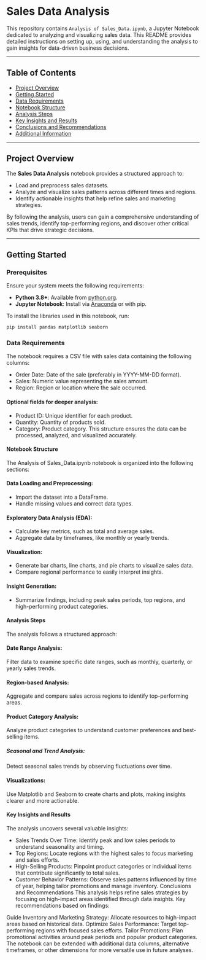 # Sales Data Analysis

This repository contains `Analysis of Sales_Data.ipynb`, a Jupyter Notebook dedicated to analyzing and visualizing sales data. This README provides detailed instructions on setting up, using, and understanding the analysis to gain insights for data-driven business decisions.

---

## Table of Contents

- [Project Overview](#project-overview)
- [Getting Started](#getting-started)
- [Data Requirements](#data-requirements)
- [Notebook Structure](#notebook-structure)
- [Analysis Steps](#analysis-steps)
- [Key Insights and Results](#key-insights-and-results)
- [Conclusions and Recommendations](#conclusions-and-recommendations)
- [Additional Information](#additional-information)

---

## Project Overview

The **Sales Data Analysis** notebook provides a structured approach to:
- Load and preprocess sales datasets.
- Analyze and visualize sales patterns across different times and regions.
- Identify actionable insights that help refine sales and marketing strategies.

By following the analysis, users can gain a comprehensive understanding of sales trends, identify top-performing regions, and discover other critical KPIs that drive strategic decisions.

---

## Getting Started

### Prerequisites

Ensure your system meets the following requirements:

- **Python 3.8+**: Available from [python.org](https://www.python.org/downloads/).
- **Jupyter Notebook**: Install via [Anaconda](https://www.anaconda.com/products/distribution) or with pip.

To install the libraries used in this notebook, run:

```bash
pip install pandas matplotlib seaborn
```

### Data Requirements
The notebook requires a CSV file with sales data containing the following columns:

- Order Date: Date of the sale (preferably in YYYY-MM-DD format).
- Sales: Numeric value representing the sales amount.
- Region: Region or location where the sale occurred.
  
#### Optional fields for deeper analysis:

- Product ID: Unique identifier for each product.
- Quantity: Quantity of products sold.
- Category: Product category.
This structure ensures the data can be processed, analyzed, and visualized accurately.

#### Notebook Structure
The Analysis of Sales_Data.ipynb notebook is organized into the following sections:

#### Data Loading and Preprocessing:

- Import the dataset into a DataFrame.
- Handle missing values and correct data types.

#### Exploratory Data Analysis (EDA):

- Calculate key metrics, such as total and average sales.
- Aggregate data by timeframes, like monthly or yearly trends.
  
#### Visualization:

- Generate bar charts, line charts, and pie charts to visualize sales data.
- Compare regional performance to easily interpret insights.

#### Insight Generation:

- Summarize findings, including peak sales periods, top regions, and high-performing product categories.
  
#### Analysis Steps
The analysis follows a structured approach:

#### Date Range Analysis:

Filter data to examine specific date ranges, such as monthly, quarterly, or yearly sales trends.

#### Region-based Analysis:

Aggregate and compare sales across regions to identify top-performing areas.

#### Product Category Analysis:

Analyze product categories to understand customer preferences and best-selling items.

##### Seasonal and Trend Analysis:

Detect seasonal sales trends by observing fluctuations over time.

#### Visualizations:

Use Matplotlib and Seaborn to create charts and plots, making insights clearer and more actionable.

#### Key Insights and Results
The analysis uncovers several valuable insights:

- Sales Trends Over Time: Identify peak and low sales periods to understand seasonality and timing.
- Top Regions: Locate regions with the highest sales to focus marketing and sales efforts.
- High-Selling Products: Pinpoint product categories or individual items that contribute significantly to total sales.
- Customer Behavior Patterns: Observe sales patterns influenced by time of year, helping tailor promotions and manage inventory.
Conclusions and Recommendations
This analysis helps refine sales strategies by focusing on high-impact areas identified through data insights. Key recommendations based on findings:

Guide Inventory and Marketing Strategy: Allocate resources to high-impact areas based on historical data.
Optimize Sales Performance: Target top-performing regions with focused sales efforts.
Tailor Promotions: Plan promotional activities around peak periods and popular product categories.
The notebook can be extended with additional data columns, alternative timeframes, or other dimensions for more versatile use in future analyses.
